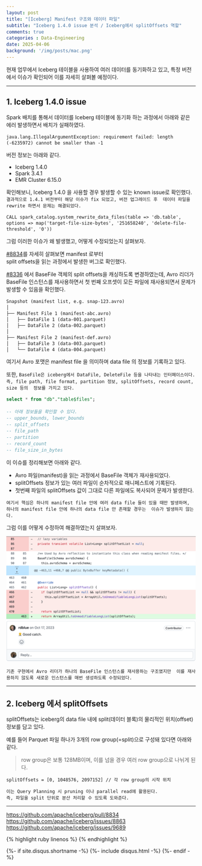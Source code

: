 ```yaml
---
layout: post
title: "[Iceberg] Manifest 구조와 데이터 파일"
subtitle: "Iceberg 1.4.0 issue 분석 / Iceberg에서 splitOffsets 역할" 
comments: true
categories : Data-Engineering   
date: 2025-04-06
background: '/img/posts/mac.png'
---
```


현재 업무에서 Iceberg 테이블을 사용하여 여러 데이터를 동기화하고 있고, 
    특정 버전에서 이슈가 확인되어 이를 자세히 살펴볼 예정이다.   

- - -    

## 1. Iceberg 1.4.0 issue   

Spark 배치를 통해서 데이터를 Iceberg 테이블에 동기화 하는 과정에서 아래와 
같은 에러 발생하면서 배치가 실패하였다.   

```
java.lang.IllegalArgumentException: requirement failed: length (-6235972) cannot be smaller than -1
```

버전 정보는 아래와 같다.   

- Iceberg 1.4.0
- Spark 3.4.1 
- EMR Cluster 6.15.0 

확인해보니, Iceberg 1.4.0 을 사용할 경우 발생할 수 있는 known issue로 확인했다.   
`결과적으로 1.4.1 버전부터 해당 이슈가 fix 되었고, 버전 업그레이드 후 
데이터 파일을 rewrite 하면서 문제는 해결되었다.`   

```
CALL spark_catalog.system_rewrite_data_files(table => 'db.table', options => map('target-file-size-bytes', '251658240', 'delete-file-threshold', '0'))    
```

그럼 이러한 이슈가 왜 발생했고, 어떻게 수정되었는지 살펴보자.   

[#8834](https://github.com/apache/iceberg/pull/8834)를 자세히 살펴보면 manifest 로부터  
split offsets을 읽는 과정에서 발생한 버그로 확인했다.   

[#8336](https://github.com/apache/iceberg/pull/8336) 에서 BaseFile 객체의 split offsets을 캐싱하도록 변경하였는데, 
Avro 리더가 BaseFile 인스턴스를 재사용하면서 첫 번째 오프셋이 모든 파일에 재사용되면서 문제가 발생할 수 있음을 확인했다.     

```
Snapshot (manifest list, e.g. snap-123.avro)
│
├── Manifest File 1 (manifest-abc.avro)
│   ├── DataFile 1 (data-001.parquet)
│   ├── DataFile 2 (data-002.parquet)
│
├── Manifest File 2 (manifest-def.avro)
│   ├── DataFile 3 (data-003.parquet)
│   └── DataFile 4 (data-004.parquet)
```

여기서 Avro 포맷은 manifest file 을 의미하며 data file 의 정보를 기록하고 있다.   

또한, `BaseFile은 iceberg에서 DataFile, DeleteFile 등을 나타내는 인터페이스이다.`     
`즉, file path, file format, partition 정보, splitOffsets, record count, size 등의 
정보를 가지고 있다.`      

```sql
select * from "db"."table$files";

-- 아래 정보들을 확인할 수 있다.   
-- upper_bounds, lower_bounds
-- split_offsets
-- file_path
-- partition
-- record_count
-- file_size_in_bytes   
```

이 이슈를 정리해보면 아래와 같다.   

- Avro 파일(manifest)을 읽는 과정에서 BaseFile 객체가 재사용되었다.  
- splitOffsets 정보가 있는 여러 파일이 순차적으로 매니페스트에 기록된다.   
- 첫번째 파일의 splitOffsets 값이 그대로 다른 파일에도 복사되어 문제가 발생한다.   

`여기서 핵심은 하나의 manifest file 안에 여러 data file 들이 있을 때만 발생하며, 
    하나의 manifest file 안에 하나의 data file 만 존재할 경우는 
    이슈가 발생하지 않는다.`   


그럼 이를 어떻게 수정하여 해결하였는지 살펴보자.  

![Image](/img/posts/data-engineering/2025-04-06-1.29.20.png)


`기존 구현에서 Avro 리더가 하나의 BaseFile 인스턴스를 재사용하는 구조였지만 
이를 재사용하지 않도록 새로운 인스턴스를 매번 생성하도록 수정되었다.`   

- - - 

## 2. Iceberg 에서 splitOffsets   

splitOffsets는 iceberg의 data file 내에 
split(데이터 블록)의 물리적인 위치(offset)정보를 담고 있다.   

예를 들어 Parquet 파일 하나가 3개의 row group(=split)으로 구성돼 있다면 아래와 같다.   

> row group은 보통 128MB이며, 이를 넘을 경우 여러 row group으로 나뉘게 된다.    

```
splitOffsets = [0, 1048576, 2097152] // 각 row group의 시작 위치
```

`이는 Query Planning 시 pruning 이나 parallel read에 활용된다.`   
`즉, 파일을 split 단위로 분산 처리할 수 있도록 도와준다.`   



- - -

<https://github.com/apache/iceberg/pull/8834>   
<https://github.com/apache/iceberg/issues/8863>   
<https://github.com/apache/iceberg/issues/9689>   

{% highlight ruby linenos %}
{% endhighlight %}


{%- if site.disqus.shortname -%}
    {%- include disqus.html -%}
{%- endif -%}







